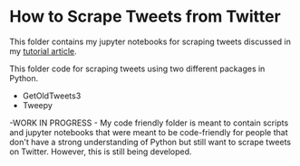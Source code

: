 # How to Scrape Tweets from Twitter
This folder contains my jupyter notebooks for scraping tweets discussed in my [tutorial article](https://towardsdatascience.com/how-to-scrape-tweets-from-twitter-59287e20f0f1 "written article").

This folder code for scraping tweets using two different packages in Python.
* GetOldTweets3
* Tweepy

-WORK IN PROGRESS - My code friendly folder is meant to contain scripts and jupyter notebooks that were meant to be code-friendly for people that don't have a strong understanding of Python but still want to scrape tweets on Twitter. However, this is still being developed.
